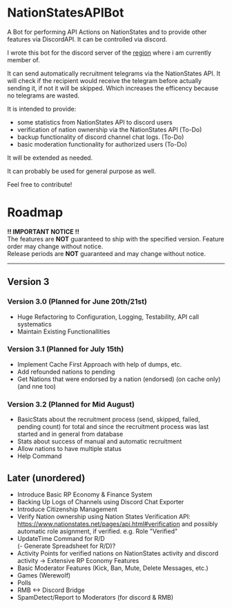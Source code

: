 # NationStatesAPIBot
A Bot for performing API Actions on NationStates and to provide other features via DiscordAPI. It can be controlled via discord.

I wrote this bot for the discord server of the [region](https://www.nationstates.net/region=the_free_nations_region "The Free Nations Region") where i am currently member of. 

It can send automatically recruitment telegrams via the NationStates API.
It will check if the recipient would receive the telegram before actually sending it, if not it will be skipped. Which increases the efficency because no telegrams are wasted.

It is intended to provide:
  - some statistics from NationStates API to discord users
  - verification of nation ownership via the NationStates API (To-Do)
  - backup functionality of discord channel chat logs. (To-Do)
  - basic moderation functionality for authorized users (To-Do)
  
It will be extended as needed.

It can probably be used for general purpose as well.

Feel free to contribute!

# Roadmap

**!! IMPORTANT NOTICE !!**  
The features are **NOT** guaranteed to ship with the specified version. Feature order may change without notice.  
Release periods are **NOT** guaranteed and may change without notice. 

---
## Version 3
  
### Version 3.0 (Planned for June 20th/21st)
- Huge Refactoring to Configuration, Logging, Testability, API call systematics
- Maintain Existing Functionallities 

### Version 3.1 (Planned for July 15th)
- Implement Cache First Approach with help of dumps, etc.
- Add refounded nations to pending  
- Get Nations that were endorsed by a nation (endorsed) (on cache only) (and nne too)

### Version 3.2 (Planned for Mid August)
- BasicStats about the recruitment process (send, skipped, failed, pending count) for total and since the recruitment process was last started and in general from database
- Stats about success of manual and automatic recruitment
- Allow nations to have multiple status
- Help Command

## Later (unordered)
- Introduce Basic RP Economy & Finance System
- Backing Up Logs of Channels using Discord Chat Exporter
- Introduce Citizenship Management
- Verify Nation ownership using Nation States Verification API: https://www.nationstates.net/pages/api.html#verification and possibly automatic role asignment, if verified. e.g. Role "Verified"
- UpdateTime Command for R/D  
(- Generate Spreadsheet for R/D)?
- Activity Points for verified nations on NationStates activity and discord activity -> Extensive RP Economy Features
- Basic Moderator Features (Kick, Ban, Mute, Delete Messages, etc.)
- Games (Werewolf)  
- Polls
- RMB <-> Discord Bridge
- SpamDetect/Report to Moderators (for discord & RMB)
